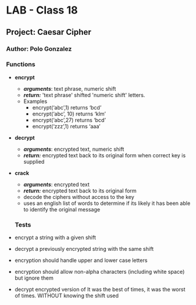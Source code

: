 # LAB - Class 18

## Project: Caesar Cipher

### Author: Polo Gonzalez

### Functions

- **encrypt**
  - ***arguments***: text phrase, numeric shift
  - ***return:*** 'text phrase' shifted 'numeric shift' letters.
  - Examples
    - encrypt(‘abc’,1) returns ‘bcd’
    - encrypt(‘abc’, 10) returns ‘klm’
    - encrypt(‘abc’,27) returns ‘bcd’
    - encrypt(‘zzz’,1) returns ‘aaa’

- **decrypt**
  - ***arguments***: encrypted text, numeric shift
  - ***return:*** encrypted text back to its original form when correct key is supplied

- **crack**
  - ***arguments***: encrypted text
  - ***return:*** encrypted text back to its original form
  - decode the ciphers without access to the key
  - uses an english list of words to determine if its likely it has been able to identify the original message

  ### Tests

- encrypt a string with a given shift
- decrypt a previously encrypted string with the same shift
- encryption should handle upper and lower case letters
- encryption should allow non-alpha characters (including white space) but ignore them
- decrypt encrypted version of It was the best of times, it was the worst of times. WITHOUT knowing the shift used

